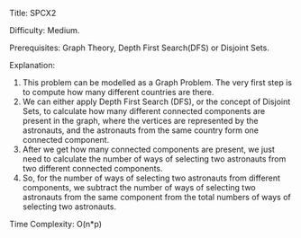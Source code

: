 Title: SPCX2

Difficulty: Medium.

Prerequisites: Graph Theory, Depth First Search(DFS) or Disjoint Sets.

Explanation: 
1. This problem can be modelled as a Graph Problem. The very first step is to compute how many different countries are there. 
2. We can either apply Depth First Search (DFS), or the concept of Disjoint Sets, to calculate how many different connected components are present in the graph, 
where the vertices are represented by the astronauts, and the astronauts from the same country form one connected component. 
3. After we get how many connected components are present, we just need to calculate the number of ways of selecting two astronauts from two different connected components. 
4. So, for the number of ways of selecting two astronauts from different components, we subtract the number of ways of selecting two astronauts from the same component from the total numbers of ways of selecting two astronauts.

Time Complexity: O(n*p)
